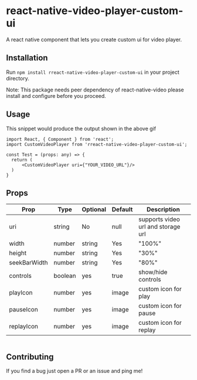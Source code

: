 # react-native-video-player-custom-ui

A react native component that lets you create custom ui for video player.

## Installation

Run `npm install rreact-native-video-player-custom-ui` in your project directory.

Note: This package needs peer dependency of react-native-video please install and configure before you proceed.

## Usage

This snippet would produce the output shown in the above gif

```
import React, { Component } from 'react';
import CustomVideoPlayer from 'rreact-native-video-player-custom-ui';

const Test = (props: any) => {
  return (
      <CustomVideoPlayer uri={"YOUR_VIDEO_URL"}/>
  )
}
```
## Props

Prop                  | Type          | Optional | Default                   | Description
--------------------- | ------------- | -------- | ------------------------- | -----------
uri                   | string        | No       | null                      | supports video url and storage url
width                 | number|string | Yes      | "100%"                    | width of the player
height                | number|string | Yes      | "30%"                     | height of the player
seekBarWidth          | number|string | Yes      | "80%"                     | width of the seekbar
controls              | boolean       | yes      | true                      | show/hide controls
playIcon              | number        | yes      | image                     | custom icon for play
pauseIcon             | number        | yes      | image                     | custom icon for pause
replayIcon            | number        | yes      | image                     | custom icon for replay

```
```
## Contributing

If you find a bug just open a PR or an issue and ping me!
